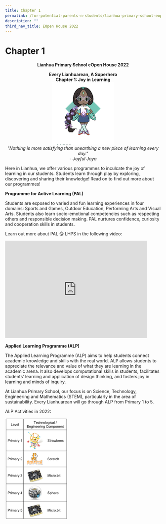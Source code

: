 ```yaml
---
title: Chapter 1
permalink: /for-potential-parents-n-students/lianhua-primary-school-eopen-house-2022/chapter-1/
description: ""
third_nav_title: EOpen House 2022
---
```

# Chapter 1

**<center>Lianhua Primary School eOpen House 2022</center>**

<center><b>Every Lianhuarean, A Superhero<br>Chapter 1: Joy in Learning</b></center>

<center><img src="/images/Potential%20Parents%20&%20Students/EOpen%20house%202022/Chapter%201/jaya.gif" style="width:40%"></center>

<center><i>"Nothing is more satisfying than unearthing a new piece of learning every day." <br>- Joyful Jaya</i></center>

Here in Lianhua, we offer various programmes to inculcate the joy of learning in our students. Students learn through play by exploring, discovering and sharing their knowledge! Read on to find out more about our programmes!


**Programme for Active Learning (PAL)**

Students are exposed to varied and fun learning experiences in four domains: Sports and Games, Outdoor Education, Performing Arts and Visual Arts. Students also learn socio-emotional competencies such as respecting others and responsible decision making. PAL nurtures confidence, curiosity and cooperation skills in students.

Learn out more about PAL @ LHPS in the following video:

<iframe width="460" height="315" src="https://www.youtube.com/embed/SLx2SBiG5HU" title="LHPS PAL 2022" frameborder="0" allow="accelerometer; autoplay; clipboard-write; encrypted-media; gyroscope; picture-in-picture" allowfullscreen></iframe>

**Applied Learning Programme (ALP)**

The Applied Learning Programme (ALP) aims to help students connect academic knowledge and skills with the real world. ALP allows students to appreciate the relevance and value of what they are learning in the academic arena. It also develops computational skills in students, facilitates students’ learning and application of design thinking, and fosters joy in learning and minds of inquiry.

At Lianhua Primary School, our focus is on Science, Technology, Engineering and Mathematics (STEM), particularly in the area of sustainability. Every Lianhuarean will go through ALP from Primary 1 to 5.

ALP Activities in 2022:

<img src="/images/Potential%20Parents%20&%20Students/EOpen%20house%202022/Chapter%201/alp.png" style="width:40%">